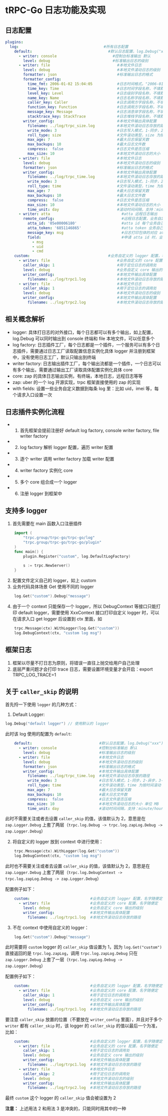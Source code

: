 # tRPC-Go 日志功能及实现 

## 日志配置
```yaml
plugins:
  log:                                      #所有日志配置
    default:                                  #默认日志配置，log.Debug("xxx")
      - writer: console                         #控制台标准输出 默认
        level: debug                            #标准输出日志的级别
      - writer: file                              #本地文件日志
        level: debug                              #本地文件滚动日志的级别
        formatter: json                           #标准输出日志的格式
        formatter_config:
          time_fmt: 2006-01-02 15:04:05           #日志时间格式。"2006-01-02 15:04:05"为常规时间格式，"seconds"为秒级时间戳，"milliseconds"为毫秒时间戳，"nanoseconds"为纳秒时间戳
          time_key: Time                          #日志时间字段名称，不填默认"T"
          level_key: Level                        #日志级别字段名称，不填默认"L"
          name_key: Name                          #日志名称字段名称，不填默认"N"
          caller_key: Caller                      #日志调用方字段名称，不填默认"C"
          function_key: Function                  #日志调用方字段名称，不填默认不打印函数名
          message_key: Message                    #日志消息体字段名称，不填默认"M"
          stacktrace_key: StackTrace              #日志堆栈字段名称，不填默认"S"
        writer_config:                            #本地文件输出具体配置
          filename: ../log/trpc_size.log          #本地文件滚动日志存放的路径
          write_mode: 3                           #日志写入模式，1-同步，2-异步，3-极速 (异步丢弃), 不配置默认极速模式
          roll_type: size                         #文件滚动类型，size 为按大小滚动
          max_age: 7                              #最大日志保留天数
          max_backups: 10                         #最大日志文件数
          compress:  false                        #日志文件是否压缩
          max_size: 10                            #本地文件滚动日志的大小 单位 MB
      - writer: file                              #本地文件日志
        level: debug                              #本地文件滚动日志的级别
        formatter: json                           #标准输出日志的格式
        writer_config:                            #本地文件输出具体配置
          filename: ../log/trpc_time.log          #本地文件滚动日志存放的路径
          write_mode: 3                           #日志写入模式，1-同步，2-异步，3-极速 (异步丢弃), 不配置默认极速模式
          roll_type: time                         #文件滚动类型，time 为按时间滚动
          max_age: 7                              #最大日志保留天数
          max_backups: 10                         #最大日志文件数
          compress:  false                        #日志文件是否压缩
          max_size: 10                            #本地文件滚动日志的大小 单位 MB
          time_unit: day                          #滚动时间间隔，支持：minute/hour/day/month/year
      - writer: atta                                #atta 远程日志输出
        remote_config:                              #远程日志配置，业务自定义结构，每一种远程日志都有自己独立的配置
          atta_id: '05e00006180'                    #atta id 每个业务自己申请
          atta_token: '6851146865'                  #atta token 业务自己申请
          message_key: msg                          #日志打印包体的对应 atta 的 field
          field:                                    #申请 atta id 时，业务自己定义的表结构字段，顺序必须一致
            - msg
            - uid
            - cmd
    custom:                                   #业务自定义的 logger 配置，名字随便定，每个服务可以有多个 logger，可使用 log.Get("custom").Debug("xxx") 打日志
      - writer: file                              #业务自定义的 core 配置，名字随便定
        caller_skip: 1                            #用于定位日志的调用处
        level: debug                              #业务自定义 core 输出的级别
        writer_config:                            #本地文件输出具体配置
          filename: ../log/trpc1.log              #本地文件滚动日志存放的路径
      - writer: file                              #本地文件日志
        caller_skip: 1                            #用于定位日志的调用处
        level: debug                              #本地文件滚动日志的级别
        writer_config:                            #本地文件输出具体配置
          filename: ../log/trpc2.log              #本地文件滚动日志存放的路径
```

## 相关概念解析
- logger: 具体打日志的对外接口，每个日志都可以有多个输出，如上配置，log.Debug 可以同时输出到 console 终端和 file 本地文件，可以任意多个
- log factory: 日志插件工厂，每个日志都是一个插件，一个服务可以有多个日志插件，需要通过日志工厂读取配置信息实例化具体 logger 并注册到框架中，没有使用日志工厂，默认只输出到终端
- writer factory: 日志输出插件工厂，每个输出流都是一个插件，一个日志可以有多个输出，需要通过输出工厂读取具体配置实例化具体 core
- core: zap 的具体日志输出实例，有终端，本地日志，远程日志等等
- zap: uber 的一个 log 开源实现，trpc 框架直接使用的 zap 的实现
- with fields: 设置一些业务自定义数据到每条 log 里：比如 uid，imei 等，每个请求入口设置一次


## 日志插件实例化流程
- 1. 首先框架会提前注册好 default log factory, console writer factory, file writer factory
- 2. log factory 解析 logger 配置，遍历 writer 配置
- 3. 逐个 writer 调用 writer factory 加载 writer 配置
- 4. writer factory 实例化 core
- 5. 多个 core 组合成一个 logger
- 6. 注册 logger 到框架中

## 支持多 logger
1. 首先需要在 main 函数入口注册插件
```go
	import (
		"trpc.group/trpc-go/trpc-go/log"
		"trpc.group/trpc-go/trpc-go/plugin"	
	)
	func main() {
		plugin.Register("custom", log.DefaultLogFactory) 
		
		s := trpc.NewServer()
	}
```
2. 配置文件定义自己的 logger，如上 custom 
3. 业务代码具体场景 Get 使用不同的 logger
```go
	log.Get("custom").Debug("message")
```
4. 由于一个 context 只能保存一个 logger，所以 DebugContext 等接口只能打印 default logger，需要使用 XxxContext 接口打印自定义 logger 时，可以在请求入口 get logger 后设置到 ctx 里面，如
```go
    trpc.Message(ctx).WithLogger(log.Get("custom"))
    log.DebugContext(ctx, "custom log msg")
```
## 框架日志
1. 框架以尽量不打日志为原则，将错误一直往上抛交给用户自己处理
2. 底层严重问题才会打印 trace 日志，需要设置环境变量才会开启：export TRPC_LOG_TRACE=1

## 关于 `caller_skip` 的说明

首先捋一下使用 `logger` 的几种方式：

1. Default Logger:

```go
log.Debug("default logger") // 使用默认的 logger
```

此时该 log 使用的配置为 `default`:

```yaml
    default:                              #默认日志配置，log.Debug("xxx")
      - writer: console                   #控制台标准输出 默认
        level: debug                      #标准输出日志的级别
      - writer: file                      #本地文件日志
        level: debug                      #本地文件滚动日志的级别
        formatter: json                   #标准输出日志的格式
        writer_config:                    #本地文件输出具体配置
          filename: ../log/trpc_time.log  #本地文件滚动日志存放的路径
          write_mode: 3                   #日志写入模式，1-同步，2-异步，3-极速 (异步丢弃), 不配置默认极速模式
          roll_type: time                 #文件滚动类型，time 为按时间滚动
          max_age: 7                      #最大日志保留天数
          max_backups: 10                 #最大日志文件数
          compress:  false                #日志文件是否压缩
          max_size: 10                    #本地文件滚动日志的大小 单位 MB
          time_unit: day                  #滚动时间间隔，支持：minute/hour/day/month/year
```

此时不需要关注或者去设置 `caller_skip` 的值，该值默认为 2，意思是在 `zap.Logger.Debug` 上套了两层（`trpc.log.Debug -> trpc.log.zapLog.Debug -> zap.Logger.Debug`）

2. 将自定义的 logger 放到 context 中进行使用：

```go
    trpc.Message(ctx).WithLogger(log.Get("custom"))
    log.DebugContext(ctx, "custom log msg")
```

此时也不需要关注或者去设置 `caller_skip` 的值，该值默认为 2，意思是在 `zap.Logger.Debug` 上套了两层（`trpc.log.DebugContext -> trpc.log.zapLog.Debug -> zap.Logger.Debug`）

配置例子如下：

```yaml
    custom:                           #业务自定义的 logger 配置，名字随便定，每个服务可以有多个 logger，可使用 log.Get("custom").Debug("xxx") 打日志
      - writer: file                  #业务自定义的 core 配置，名字随便定
        level: debug                  #业务自定义 core 输出的级别
        writer_config:                #本地文件输出具体配置
          filename: ../log/trpc1.log  #本地文件滚动日志存放的路径
```


3. 不在 context 中使用自定义的 logger：

```go
	log.Get("custom").Debug("message")
```

此时需要将 `custom` logger 的 `caller_skip` 值设置为 1，因为 `log.Get("custom")` 直接返回的是 `trpc.log.zapLog`，调用 `trpc.log.zapLog.Debug` 只在 `zap.Logger.Debug` 上套了一层（`trpc.log.zapLog.Debug -> zap.Logger.Debug`）

配置例子如下：

```yaml
    custom:                           #业务自定义的 logger 配置，名字随便定，每个服务可以有多个 logger，可使用 log.Get("custom").Debug("xxx") 打日志
      - writer: file                  #业务自定义的 core 配置，名字随便定
        caller_skip: 1                #用于定位日志的调用处
        level: debug                  #业务自定义 core 输出的级别
        writer_config:                #本地文件输出具体配置
          filename: ../log/trpc1.log  #本地文件滚动日志存放的路径
```

要注意 `caller_skip` 放置的位置（不要放在 `writer_config` 里面），并且对于多个 `writer` 都有 `caller_skip` 时，该 logger 的 `caller_skip` 的值以最后一个为准，比如：

```yaml
    custom:                           #业务自定义的 logger 配置，名字随便定，每个服务可以有多个 logger，可使用 log.Get("custom").Debug("xxx") 打日志
      - writer: file                  #业务自定义的 core 配置，名字随便定
        caller_skip: 1                #用于定位日志的调用处
        level: debug                  #业务自定义 core 输出的级别
        writer_config:                #本地文件输出具体配置
          filename: ../log/trpc1.log  #本地文件滚动日志存放的路径
      - writer: file                  #本地文件日志
        caller_skip: 2                #用于定位日志的调用处
        level: debug                  #本地文件滚动日志的级别
        writer_config:                #本地文件输出具体配置
          filename: ../log/trpc2.log  #本地文件滚动日志存放的路径
``` 

最终 `custom` 这个 logger 的 `caller_skip` 值会被设置为 2

__注意：__ 上述用法 2 和用法 3 是冲突的，只能同时用其中的一种

